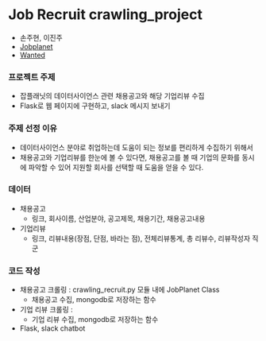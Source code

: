 # Job Recruit crawling_project
- 손주현, 이진주
- [Jobplanet](https://www.jobplanet.co.kr/)
- [Wanted](https://www.wanted.com.kr/)

### 프로젝트 주제
- 잡플래닛의 데이터사이언스 관련 채용공고와 해당 기업리뷰 수집
- Flask로 웹 페이지에 구현하고, slack 메시지 보내기

### 주제 선정 이유
- 데이터사이언스 분야로 취업하는데 도움이 되는 정보를 편리하게 수집하기 위해서
- 채용공고와 기업리뷰를 한눈에 볼 수 있다면, 채용공고를 볼 때 기업의 문화를 동시에 파악할 수 있어 지원할 회사를 선택할 때 도움을 얻을 수 있다.

### 데이터
- 채용공고
    - 링크, 회사이름, 산업분야, 공고제목, 채용기간, 채용공고내용
- 기업리뷰
    - 링크, 리뷰내용(장점, 단점, 바라는 점), 전체리뷰통계, 총 리뷰수, 리뷰작성자 직군
    
### 코드 작성
- 채용공고 크롤링 : crawling_recruit.py 모듈 내에 JobPlanet Class
    - 채용공고 수집, mongodb로 저장하는 함수
- 기업 리뷰 크롤링 : 
  - 기업 리뷰 수집, mongodb로 저장하는 함수 
- Flask, slack chatbot 

